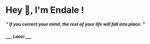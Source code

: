 <h1 title="head"> Hey 👋, I'm Endale !</h1>

**<h5><i>" If you correct your mind, the rest of your life will fall into place. "</i></h5>**

*<b>___ Laozi ___</b>*
